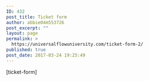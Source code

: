 ```yaml
---
ID: 432
post_title: Ticket form
author: abbie04m553726
post_excerpt: ""
layout: page
permalink: >
  https://universalflowuniversity.com/ticket-form-2/
published: true
post_date: 2017-03-24 19:25:49
---
```

[ticket-form]